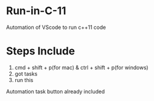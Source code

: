 # Run-in-C-11
Automation of VScode to run c++11 code

# Steps Include
1) cmd + shift + p(for mac) & ctrl + shift + p(for windows)
2) got tasks
3) run this

Automation task button already included
